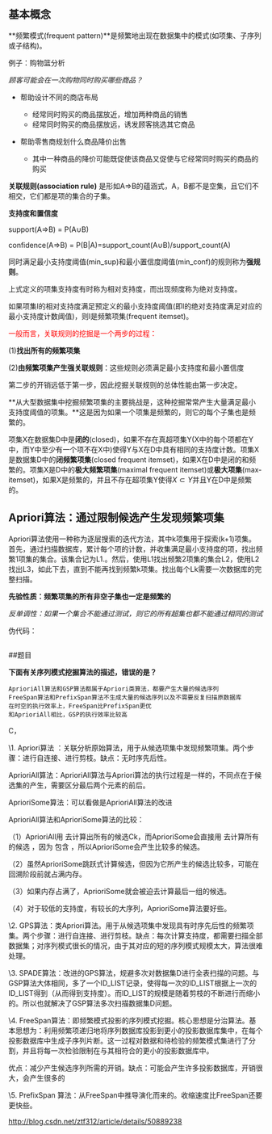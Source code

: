 ## 基本概念

**频繁模式(frequent pattern)**是频繁地出现在数据集中的模式(如项集、子序列或子结构)。

例子：购物篮分析

*顾客可能会在一次购物同时购买哪些商品？*

- 帮助设计不同的商店布局
  - 经常同时购买的商品摆放近，增加两种商品的销售
  - 经常同时购买的商品摆放远，诱发顾客挑选其它商品

- 帮助零售商规划什么商品降价出售
  - 其中一种商品的降价可能既促使该商品又促使与它经常同时购买的商品的购买

**关联规则(association rule)** 是形如A=>B的蕴涵式，A，B都不是空集，且它们不相交，它们都是项的集合的子集。

**支持度和置信度**

support(A=>B) = P(A∪B)

confidence(A=>B) = P(B|A)=support_count(A∪B)/support_count(A)

同时满足最小支持度阈值(min_sup)和最小置信度阈值(min_conf)的规则称为**强规则**。

上式定义的项集支持度有时称为相对支持度，而出现频度称为绝对支持度。

如果项集I的相对支持度满足预定义的最小支持度阈值(即I的绝对支持度满足对应的最小支持度计数阈值)，则I是频繁项集(frequent itemset)。

<span style='color:red'>一般而言，关联规则的挖掘是一个两步的过程：</span>

(1)**找出所有的频繁项集**

(2)**由频繁项集产生强关联规则**：这些规则必须满足最小支持度和最小置信度

第二步的开销远低于第一步，因此挖掘关联规则的总体性能由第一步决定。

**从大型数据集中挖掘频繁项集的主要挑战是，这种挖掘常常产生大量满足最小支持度阈值的项集。**这是因为如果一个项集是频繁的，则它的每个子集也是频繁的。

项集X在数据集D中是**闭的**(closed)，如果不存在真超项集Y(X中的每个项都在Y中，而Y中至少有一个项不在X中)使得Y与X在D中具有相同的支持度计数。项集X是数据集D中的**闭频繁项集**(closed frequent itemset)，如果X在D中是闭的和频繁的。项集X是D中的**极大频繁项集**(maximal frequent itemset)或**极大项集**(max-itemset)，如果X是频繁的，并且不存在超项集Y使得$X\subset Y$并且Y在D中是频繁的。

## Apriori算法：通过限制候选产生发现频繁项集

Apriori算法使用一种称为逐层搜索的迭代方法，其中k项集用于探索(k+1)项集。首先，通过扫描数据库，累计每个项的计数，并收集满足最小支持度的项，找出频繁1项集的集合。该集合记为L1.。然后，使用L1找出频繁2项集的集合L2，使用L2找出L3，如此下去，直到不能再找到频繁k项集。找出每个Lk需要一次数据库的完整扫描。

**先验性质：频繁项集的所有非空子集也一定是频繁的**

*反单调性：如果一个集合不能通过测试，则它的所有超集也都不能通过相同的测试*

伪代码：

```

```



##题目

**下面有关序列模式挖掘算法的描述，错误的是？**

```
AprioriAll算法和GSP算法都属于Apriori类算法，都要产生大量的候选序列
FreeSpan算法和PrefixSpan算法不生成大量的候选序列以及不需要反复扫描原数据库
在时空的执行效率上，FreeSpan比PrefixSpan更优
和AprioriAll相比，GSP的执行效率比较高
```

C，

\1. Apriori算法 ：关联分析原始算法，用于从候选项集中发现频繁项集。两个步骤：进行自连接、进行剪枝。缺点：无时序先后性。

AprioriAll算法：AprioriAll算法与Apriori算法的执行过程是一样的，不同点在于候选集的产生，需要区分最后两个元素的前后。

AprioriSome算法：可以看做是AprioriAll算法的改进

AprioriAll算法和AprioriSome算法的比较：

（1）AprioriAll用 去计算出所有的候选Ck，而AprioriSome会直接用 去计算所有的候选 ，因为 包含 ，所以AprioriSome会产生比较多的候选。

（2）虽然AprioriSome跳跃式计算候选，但因为它所产生的候选比较多，可能在回溯阶段前就占满内存。

（3）如果内存占满了，AprioriSome就会被迫去计算最后一组的候选。

（4）对于较低的支持度，有较长的大序列，AprioriSome算法要好些。

\2. GPS算法：类Apriori算法。用于从候选项集中发现具有时序先后性的频繁项集。两个步骤：进行自连接、进行剪枝。缺点：每次计算支持度，都需要扫描全部数据集；对序列模式很长的情况，由于其对应的短的序列模式规模太大，算法很难处理。

\3. SPADE算法：改进的GPS算法，规避多次对数据集D进行全表扫描的问题。与GSP算法大体相同，多了一个ID_LIST记录，使得每一次的ID_LIST根据上一次的ID_LIST得到（从而得到支持度）。而ID_LIST的规模是随着剪枝的不断进行而缩小的。所以也就解决了GSP算法多次扫描数据集D问题。

\4.  FreeSpan算法：即频繁模式投影的序列模式挖掘。核心思想是分治算法。基本思想为：利用频繁项递归地将序列数据库投影到更小的投影数据库集中，在每个投影数据库中生成子序列片断。这一过程对数据和待检验的频繁模式集进行了分割，并且将每一次检验限制在与其相符合的更小的投影数据库中。

优点：减少产生候选序列所需的开销。缺点：可能会产生许多投影数据库，开销很大，会产生很多的

\5. PrefixSpan 算法：从FreeSpan中推导演化而来的。收缩速度比FreeSpan还要更快些。

http://blog.csdn.net/ztf312/article/details/50889238

